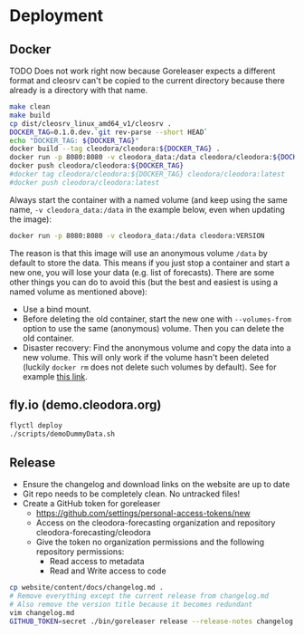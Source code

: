 # Deployment

## Docker

TODO Does not work right now because Goreleaser expects a different format and
cleosrv can't be copied to the current directory because there already is a
directory with that name.

```bash
make clean
make build
cp dist/cleosrv_linux_amd64_v1/cleosrv .
DOCKER_TAG=0.1.0.dev.`git rev-parse --short HEAD`
echo "DOCKER_TAG: ${DOCKER_TAG}"
docker build --tag cleodora/cleodora:${DOCKER_TAG} .
docker run -p 8080:8080 -v cleodora_data:/data cleodora/cleodora:${DOCKER_TAG}
docker push cleodora/cleodora:${DOCKER_TAG}
#docker tag cleodora/cleodora:${DOCKER_TAG} cleodora/cleodora:latest
#docker push cleodora/cleodora:latest
```

Always start the container with a named volume (and keep using the same name,
`-v cleodora_data:/data` in the example below, even when updating the image):

```bash
docker run -p 8080:8080 -v cleodora_data:/data cleodora:VERSION
```

The reason is that this image will use an anonymous volume `/data` by default
to store the data. This means if you just stop a container and start a new one,
you will lose your data (e.g. list of forecasts). There are some other things
you can do to avoid this (but the best and easiest is using a named volume as
mentioned above):

* Use a bind mount.
* Before deleting the old container, start the new one with `--volumes-from`
  option to use the same (anonymous) volume. Then you can delete the old
  container.
* Disaster recovery: Find the anonymous volume and copy the data into a new
  volume. This will only work if the volume hasn't been deleted (luckily
  `docker rm` does not delete such volumes by default). See for example [this
  link](https://github.com/moby/moby/issues/31154#issuecomment-360531460).


## fly.io (demo.cleodora.org)

```bash
flyctl deploy
./scripts/demoDummyData.sh
```


## Release

* Ensure the changelog and download links on the website are up to date
* Git repo needs to be completely clean. No untracked files!
* Create a GitHub token for goreleaser
  * https://github.com/settings/personal-access-tokens/new
  * Access on the cleodora-forecasting organization and repository cleodora-forecasting/cleodora
  * Give the token no organization permissions and the following repository permissions:
    * Read access to metadata
    * Read and Write access to code

```bash
cp website/content/docs/changelog.md .
# Remove everything except the current release from changelog.md
# Also remove the version title because it becomes redundant
vim changelog.md
GITHUB_TOKEN=secret ./bin/goreleaser release --release-notes changelog.md
```
